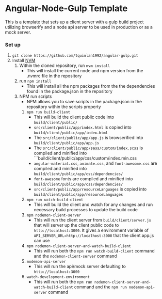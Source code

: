 # Angular-Node-Gulp Template


This is a template that sets up a client server with a gulp build project utilizing browserify and a node api server to be used in production or as a mock server.

### Set up
  1. ```git clone https://github.com/tquinlan1992/angular-gulp.git```
  2. Install [NVM](https://github.com/creationix/nvm)
        1. Within the cloned repository, run ```nvm install```
            * This will install the current node and npm version from the .nvmrc file in the repository
        2. run ```npm install```
            * This will install all the npm packages from the the dependencies found in the package.json in the repository
        3. NPM run scripts
            * NPM allows you to save scripts in the package.json in the repository within the scripts property
            1. ```npm run build-client```
                * This will build the client public code into ```build/client/public/```
                 * ```src/client/public/app/index.html``` is copied into ```build/client/public/app/index.html```
                * The ```src/client/public/app/app.js``` is browserified into ```build/client/public/app/app.js```
                * The ```src/client/public/app/sass/custom/index.scss``` is compiled and minified into ```build/client/public/app/css/custom/index.min.css
                * ```angular-material.css```, ```animate.css```, and ```font-awesome.css``` are compiled and minified into ```build/client/public/app/css/dependencies/```
                * ```font-awesome``` fonts are compiled and minified into ```build/client/public/app/css/dependencies/```
                * ```src/client/public/app/resourceLanguages``` is copied into ```build/client/public/app/resourceLanguages```
            2. ```npm run watch-build-client```
                * This will build the client and watch for any changes and run necessary build processes to update the build code
            3. ```npm nodemon-client-server```
                * This will run the client server from ```build/client/server.js``` that will server up the client public code to ```http://localhost:3000```.  It gives a environment variable of ```API_SERVER_URL=http://localhost:3000``` that the client app.js can use
            4. ```npm nodemon-client-server-and-watch-build-client```
                * This will run both the ```npm run watch-build-client``` command and the ```nodemon-client-server``` command
            5.  ```nodemon-api-server```
                * This will run the api/mock server defaulting to ```http://localhost:3000```
            6. ```watch-development-environment```
                * This will run both the ```npm run nodemon-client-server-and-watch-build-client``` command and the ```npm run nodemon-api-server``` command
